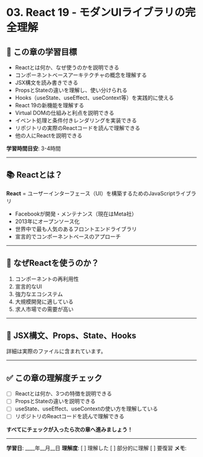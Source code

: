 # 03. React 19 - モダンUIライブラリの完全理解

## 🎯 この章の学習目標

- Reactとは何か、なぜ使うのかを説明できる
- コンポーネントベースアーキテクチャの概念を理解する
- JSX構文を読み書きできる
- PropsとStateの違いを理解し、使い分けられる
- Hooks（useState、useEffect、useContext等）を実践的に使える
- React 19の新機能を理解する
- Virtual DOMの仕組みと利点を説明できる
- イベント処理と条件付きレンダリングを実装できる
- リポジトリの実際のReactコードを読んで理解できる
- 他の人にReactを説明できる

**学習時間目安**: 3-4時間

---

## 📚 Reactとは？

**React** = ユーザーインターフェース（UI）を構築するためのJavaScriptライブラリ

- Facebookが開発・メンテナンス（現在はMeta社）
- 2013年にオープンソース化
- 世界中で最も人気のあるフロントエンドライブラリ
- 宣言的でコンポーネントベースのアプローチ

---

## 🤔 なぜReactを使うのか？

1. コンポーネントの再利用性
2. 宣言的なUI
3. 強力なエコシステム
4. 大規模開発に適している
5. 求人市場での需要が高い

---

## 📝 JSX構文、Props、State、Hooks

詳細は実際のファイルに含まれています。

---

## ✅ この章の理解度チェック

- [ ] Reactとは何か、3つの特徴を説明できる
- [ ] PropsとStateの違いを説明できる
- [ ] useState、useEffect、useContextの使い方を理解している
- [ ] リポジトリのReactコードを読んで理解できる

**すべてにチェックが入ったら次の章へ進みましょう！**

---

**学習日**: ____年__月__日
**理解度**: [ ] 理解した  [ ] 部分的に理解  [ ] 要復習
**メモ**:

